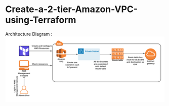 # Create-a-2-tier-Amazon-VPC-using-Terraform
Architecture Diagram :
![Architecture Diagram](vpc.png)